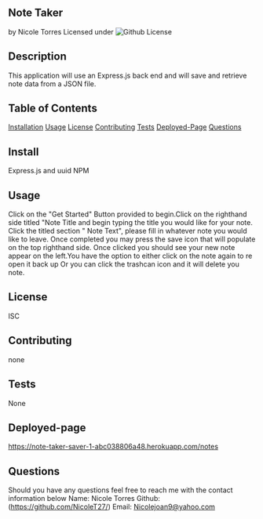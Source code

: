 ## Note Taker
by Nicole Torres
Licensed under 
![Github License](https://img.shields.io/badge/License-ISC-blue.svg)
## Description
This application will use an Express.js back end and will save and retrieve note data from a JSON file.
## Table of Contents
[Installation](#install)
[Usage](#usage)
[License](#license)
[Contributing](#contributing)
[Tests](#tests)
[Deployed-Page](#Deployed-Page)
[Questions](#questions)
## Install
Express.js and uuid NPM
## Usage
Click on the "Get Started" Button provided to begin.Click on the righthand side titled "Note Title and begin typing the title you would like for your note. 
Click the titled section " Note Text", please fill in whatever note you would like to leave. 
Once completed you may press the save icon that will populate on the top righthand side. 
Once clicked you should see your new note appear on the left.You have the option to either click on the note again to re open it back up Or you can click the trashcan icon and it will delete you note. 
## License
ISC
## Contributing
none
## Tests
None
## Deployed-page 
https://note-taker-saver-1-abc038806a48.herokuapp.com/notes
## Questions 
Should you have any questions feel free to reach me with the contact information below
Name: Nicole Torres
Github: (https://github.com/NicoleT27/)
Email: Nicolejoan9@yahoo.com
